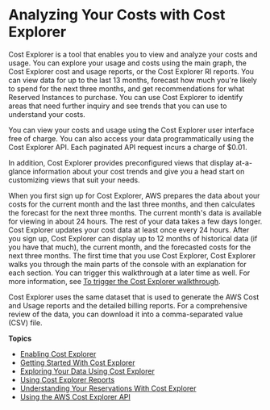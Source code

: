 # Analyzing Your Costs with Cost Explorer<a name="ce-what-is"></a>

Cost Explorer is a tool that enables you to view and analyze your costs and usage\. You can explore your usage and costs using the main graph, the Cost Explorer cost and usage reports, or the Cost Explorer RI reports\. You can view data for up to the last 13 months, forecast how much you're likely to spend for the next three months, and get recommendations for what Reserved Instances to purchase\. You can use Cost Explorer to identify areas that need further inquiry and see trends that you can use to understand your costs\. 

You can view your costs and usage using the Cost Explorer user interface free of charge\. You can also access your data programmatically using the Cost Explorer API\. Each paginated API request incurs a charge of $0\.01\.

In addition, Cost Explorer provides preconfigured views that display at\-a\-glance information about your cost trends and give you a head start on customizing views that suit your needs\. 

When you first sign up for Cost Explorer, AWS prepares the data about your costs for the current month and the last three months, and then calculates the forecast for the next three months\. The current month's data is available for viewing in about 24 hours\. The rest of your data takes a few days longer\. Cost Explorer updates your cost data at least once every 24 hours\. After you sign up, Cost Explorer can display up to 12 months of historical data \(if you have that much\), the current month, and the forecasted costs for the next three months\. The first time that you use Cost Explorer, Cost Explorer walks you through the main parts of the console with an explanation for each section\. You can trigger this walkthrough at a later time as well\. For more information, see [To trigger the Cost Explorer walkthrough](ce-getting-started.md#ce-walkthrough)\.

Cost Explorer uses the same dataset that is used to generate the AWS Cost and Usage reports and the detailed billing reports\. For a comprehensive review of the data, you can download it into a comma\-separated value \(CSV\) file\.

**Topics**
+ [Enabling Cost Explorer](ce-enable.md)
+ [Getting Started With Cost Explorer](ce-getting-started.md)
+ [Exploring Your Data Using Cost Explorer](ce-exploring-data.md)
+ [Using Cost Explorer Reports](ce-reports.md)
+ [Understanding Your Reservations With Cost Explorer](ce-ris.md)
+ [Using the AWS Cost Explorer API](ce-api.md)